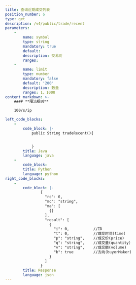 ```yaml
---
title: 查询近期成交列表
position_number: 6
type: get
description: /v4/public/trade/recent
parameters:
    -
        name: symbol
        type: string
        mandatory: true
        default:
        description: 交易对
        ranges:
    -
        name: limit
        type: number
        mandatory: false
        default: '200'
        description: 数量
        ranges: 1，1000
content_markdown: >-
    #### **限流规则**

    100/s/ip

left_code_blocks:
    -
        code_block: |-
            public String tradeRecent(){


            }
        title: Java
        language: java
    -
        code_block:
        title: Python
        language: python
right_code_blocks:
    -
        code_block: |-
                {
                  "rc": 0,
                  "mc": "string",
                  "ma": [
                    {}
                  ],
                  "result": [
                    {
                      "i": 0,           //ID
                      "t": 0,           //成交时间(time)
                      "p": "string",    //成交价(price)
                      "q": "string",    //成交量(quantity)
                      "v": "string",    //成交额(volume)
                      "b": true         //方向(buyerMaker)
                    }
                  ]
                }
        title: Response
        language: json
---
```

